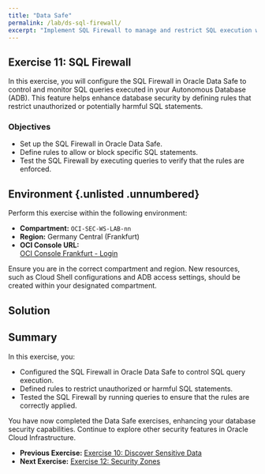 ```yaml
---
title: "Data Safe"
permalink: /lab/ds-sql-firewall/
excerpt: "Implement SQL Firewall to manage and restrict SQL execution within the database."
---
```

<!-- markdownlint-disable MD024 -->
<!-- markdownlint-disable MD033 -->
<!-- markdownlint-disable MD041 -->

## Exercise 11: SQL Firewall

In this exercise, you will configure the SQL Firewall in Oracle Data Safe to
control and monitor SQL queries executed in your Autonomous Database (ADB). This
feature helps enhance database security by defining rules that restrict
unauthorized or potentially harmful SQL statements.

### Objectives

- Set up the SQL Firewall in Oracle Data Safe.
- Define rules to allow or block specific SQL statements.
- Test the SQL Firewall by executing queries to verify that the rules are enforced.

## Environment {.unlisted .unnumbered}

Perform this exercise within the following environment:

- **Compartment:** `OCI-SEC-WS-LAB-nn`
- **Region:** Germany Central (Frankfurt)
- **OCI Console URL:**  
  [OCI Console Frankfurt - Login](https://console.eu-frankfurt-1.oraclecloud.com)

Ensure you are in the correct compartment and region. New resources, such as
Cloud Shell configurations and ADB access settings, should be created within
your designated compartment.

## Solution

## Summary

In this exercise, you:

- Configured the SQL Firewall in Oracle Data Safe to control SQL query execution.
- Defined rules to restrict unauthorized or harmful SQL statements.
- Tested the SQL Firewall by running queries to ensure that the rules are
  correctly applied.

You have now completed the Data Safe exercises, enhancing your database security
capabilities. Continue to explore other security features in Oracle Cloud
Infrastructure.

- **Previous Exercise:** [Exercise 10: Discover Sensitive Data](#exercise-10-discover-sensitive-data)
- **Next Exercise:** [Exercise 12: Security Zones](#exercise-12-create-security-zone)

